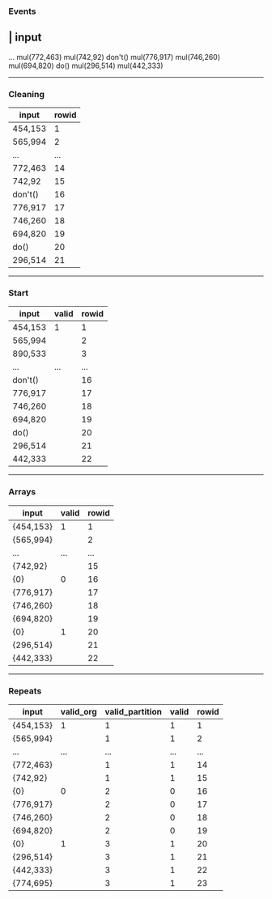 
### Events

|    input    
--------------
 ...
 mul(772,463)
 mul(742,92)
 don't()
 mul(776,917)
 mul(746,260)
 mul(694,820)
 do()
 mul(296,514)
 mul(442,333)


---


### Cleaning

|  input  | rowid 
---------|-------
 454,153 |     1
 565,994 |     2
 ... | ...
 772,463 |    14
 742,92  |    15
 don't() |    16
 776,917 |    17
 746,260 |    18
 694,820 |    19
 do()    |    20
 296,514 |    21


---

### Start

  input  | valid | rowid 
---------|-------|-------
 454,153 |     1 |     1
 565,994 |       |     2
 890,533 |       |     3
 ... | ... | ...
 don't() |       |    16
 776,917 |       |    17
 746,260 |       |    18
 694,820 |       |    19
 do()    |       |    20
 296,514 |       |    21
 442,333 |       |    22


---

### Arrays

   input   | valid | rowid 
-----------|-------|-------
 {454,153} |     1 |     1
 {565,994} |       |     2
 ... | ... | ...
 {742,92}  |       |    15
 {0}       |     0 |    16
 {776,917} |       |    17
 {746,260} |       |    18
 {694,820} |       |    19
 {0}       |     1 |    20
 {296,514} |       |    21
 {442,333} |       |    22


---

### Repeats

   input   | valid_org | valid_partition | valid | rowid 
-----------|-----------|-----------------|-------|-------
 {454,153} |         1 |               1 |     1 |     1
 {565,994} |           |               1 |     1 |     2
 ... | ... | ... | ... | ...
 {772,463} |           |               1 |     1 |    14
 {742,92}  |           |               1 |     1 |    15
 {0}       |         0 |               2 |     0 |    16
 {776,917} |           |               2 |     0 |    17
 {746,260} |           |               2 |     0 |    18
 {694,820} |           |               2 |     0 |    19
 {0}       |         1 |               3 |     1 |    20
 {296,514} |           |               3 |     1 |    21
 {442,333} |           |               3 |     1 |    22
 {774,695} |           |               3 |     1 |    23

